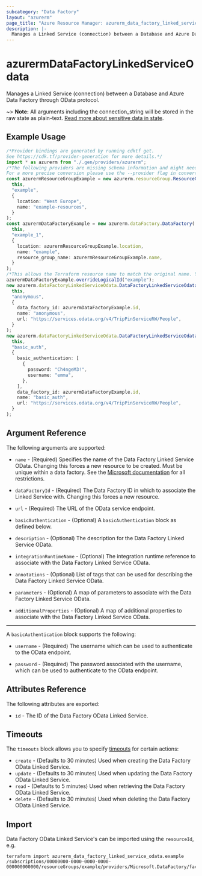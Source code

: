 ```yaml
---
subcategory: "Data Factory"
layout: "azurerm"
page_title: "Azure Resource Manager: azurerm_data_factory_linked_service_odata"
description: |-
  Manages a Linked Service (connection) between a Database and Azure Data Factory through OData protocol.
---
```


# azurermDataFactoryLinkedServiceOdata

Manages a Linked Service (connection) between a Database and Azure Data Factory through OData protocol.

\~> **Note:** All arguments including the connection\_string will be stored in the raw state as plain-text. [Read more about sensitive data in state](/docs/state/sensitive-data.html).

## Example Usage

```typescript
/*Provider bindings are generated by running cdktf get.
See https://cdk.tf/provider-generation for more details.*/
import * as azurerm from "./.gen/providers/azurerm";
/*The following providers are missing schema information and might need manual adjustments to synthesize correctly: azurerm.
For a more precise conversion please use the --provider flag in convert.*/
const azurermResourceGroupExample = new azurerm.resourceGroup.ResourceGroup(
  this,
  "example",
  {
    location: "West Europe",
    name: "example-resources",
  }
);
const azurermDataFactoryExample = new azurerm.dataFactory.DataFactory(
  this,
  "example_1",
  {
    location: azurermResourceGroupExample.location,
    name: "example",
    resource_group_name: azurermResourceGroupExample.name,
  }
);
/*This allows the Terraform resource name to match the original name. You can remove the call if you don't need them to match.*/
azurermDataFactoryExample.overrideLogicalId("example");
new azurerm.dataFactoryLinkedServiceOdata.DataFactoryLinkedServiceOdata(
  this,
  "anonymous",
  {
    data_factory_id: azurermDataFactoryExample.id,
    name: "anonymous",
    url: "https://services.odata.org/v4/TripPinServiceRW/People",
  }
);
new azurerm.dataFactoryLinkedServiceOdata.DataFactoryLinkedServiceOdata(
  this,
  "basic_auth",
  {
    basic_authentication: [
      {
        password: "Ch4ngeM3!",
        username: "emma",
      },
    ],
    data_factory_id: azurermDataFactoryExample.id,
    name: "basic_auth",
    url: "https://services.odata.org/v4/TripPinServiceRW/People",
  }
);

```

## Argument Reference

The following arguments are supported:

*   `name` - (Required) Specifies the name of the Data Factory Linked Service OData. Changing this forces a new resource to be created. Must be unique within a data factory. See the [Microsoft documentation](https://docs.microsoft.com/azure/data-factory/naming-rules) for all restrictions.

*   `dataFactoryId` - (Required) The Data Factory ID in which to associate the Linked Service with. Changing this forces a new resource.

*   `url` - (Required) The URL of the OData service endpoint.

*   `basicAuthentication` - (Optional) A `basicAuthentication` block as defined below.

*   `description` - (Optional) The description for the Data Factory Linked Service OData.

*   `integrationRuntimeName` - (Optional) The integration runtime reference to associate with the Data Factory Linked Service OData.

*   `annotations` - (Optional) List of tags that can be used for describing the Data Factory Linked Service OData.

*   `parameters` - (Optional) A map of parameters to associate with the Data Factory Linked Service OData.

*   `additionalProperties` - (Optional) A map of additional properties to associate with the Data Factory Linked Service OData.

***

A `basicAuthentication` block supports the following:

*   `username` - (Required) The username which can be used to authenticate to the OData endpoint.

*   `password` - (Required) The password associated with the username, which can be used to authenticate to the OData endpoint.

## Attributes Reference

The following attributes are exported:

* `id` - The ID of the Data Factory OData Linked Service.

## Timeouts

The `timeouts` block allows you to specify [timeouts](https://www.terraform.io/language/resources/syntax#operation-timeouts) for certain actions:

* `create` - (Defaults to 30 minutes) Used when creating the Data Factory OData Linked Service.
* `update` - (Defaults to 30 minutes) Used when updating the Data Factory OData Linked Service.
* `read` - (Defaults to 5 minutes) Used when retrieving the Data Factory OData Linked Service.
* `delete` - (Defaults to 30 minutes) Used when deleting the Data Factory OData Linked Service.

## Import

Data Factory OData Linked Service's can be imported using the `resourceId`, e.g.

```console
terraform import azurerm_data_factory_linked_service_odata.example /subscriptions/00000000-0000-0000-0000-000000000000/resourceGroups/example/providers/Microsoft.DataFactory/factories/example/linkedservices/example
```
